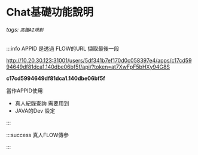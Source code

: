 # Chat基礎功能說明
###### tags: `高鐵AI規劃`

:::info
APPID 是透過 FLOW的URL 擷取最後一段

http://10.20.30.123:31001/users/5df341b7ef170d0c058397e4/apps/c17cd5994649df81dca1.140dbe06bf5f/api/?token=at7XwFpF5bHXy94G8S

**c17cd5994649df81dca1.140dbe06bf5f**

當作APPID使用

* 真人紀錄查詢 需要用到
* JAVA的Dev 設定

:::



:::success
真人FLOW傳參

:::